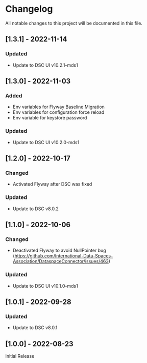 # Changelog
All notable changes to this project will be documented in this file.


## [1.3.1] - 2022-11-14

### Updated
- Update to DSC UI v10.2.1-mds1


## [1.3.0] - 2022-11-03

### Added
- Env variables for Flyway Baseline Migration
- Env variables for configuration force reload
- Env variable for keystore password

### Updated
- Update to DSC UI v10.2.0-mds1


## [1.2.0] - 2022-10-17

### Changed
- Activated Flyway after DSC was fixed

### Updated
- Update to DSC v8.0.2


## [1.1.0] - 2022-10-06

### Changed
- Deactivated Flyway to avoid NullPointer bug (https://github.com/International-Data-Spaces-Association/DataspaceConnector/issues/463)

### Updated
- Update to DSC UI v10.1.0-mds1


## [1.0.1] - 2022-09-28

### Updated
- Update to DSC v8.0.1

## [1.0.0] - 2022-08-23
Initial Release